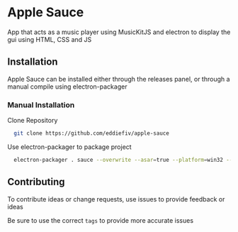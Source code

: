 # Apple Sauce

App that acts as a music player using MusicKitJS and electron to display the gui using HTML, CSS and JS
## Installation

Apple Sauce can be installed either through the releases panel, or through a manual compile using electron-packager

### Manual Installation

Clone Repository

```bash
  git clone https://github.com/eddiefiv/apple-sauce
```

Use electron-packager to package project

```bash
  electron-packager . sauce --overwrite --asar=true --platform=win32 --arch=ia32 --icon=icons/icons8_Apple_Jam_48px.ico --prune=true --out=release-builds --version-string.CompanyName=CE --version-string.FileDescription=CE --version-string.ProductName="Apple Sauce"
```


## Contributing

To contribute ideas or change requests, use issues to provide feedback or ideas

Be sure to use the correct `tags` to provide more accurate issues

